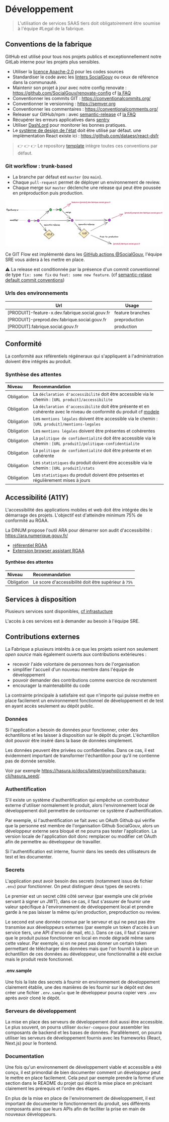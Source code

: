 # Développement

> L'utilisation de services SAAS tiers doit obligatoirement être soumise à l'équipe #Legal de la fabrique.

## Conventions de la fabrique

GitHub est utilisé pour tous nos projets publics et exceptionnellement notre GitLab interne pour les projets plus sensibles.

- Utiliser la [licence Apache-2.0](https://www.numerique.gouv.fr/publications/politique-logiciel-libre/pratique/#aide-au-choix-de-la-licence) pour les codes sources
- Standardiser le code avec les [linters SocialGouv](https://github.com/SocialGouv/linters) ou ceux de référence dans la communauté.
- Maintenir son projet à jour avec notre config renovate : https://github.com/SocialGouv/renovate-config cf [la FAQ](/docs/faq#utilisation-de-renovate)
- Conventionner les commits GIT : https://conventionalcommits.org/
- Conventionner le versionning : https://semver.org
- Conventionner les commentaires : https://conventionalcomments.org/
- Releaser sur GitHub/npm : avec [semantic-release](https://github.com/semantic-release/semantic-release) cf [la FAQ](/docs/faq#semantic-release)
- Récupérer les erreurs applicatives dans [sentry](https://sentry.fabrique.social.gouv.fr)
- Utiliser [DashLord](https://dashlord.fabrique.social.gouv.fr) pour monitorer les bonnes pratiques.
- Le [système de design de l'état](https://gouvfr.atlassian.net/wiki/spaces/DB/overview?homepageId=145359476) doit être utilisé par défaut. une implémentation React existe ici : https://github.com/dataesr/react-dsfr

> 👉 👉 👉 Le repository [template](https://github.com/socialgouv/template) intègre toutes ces conventions par défaut.

### Git workflow : **trunk-based**

- La branche par défaut est `master` (ou `main`).
- Chaque `pull-request` permet de déployer un environnement de review.
- Chaque merge sur `master` déclenche une release qui peut être poussée en préproduction puis production.

[![](/img/git-flow-simple.png ":size=1000x350")](https://excalidraw.com/#json=C7MTFWdQ53ao453K86doB,SgdphjWpmSiuDMBu-qwKVg)

Ce GIT Flow est implémenté dans les [GitHub actions @SocialGouv](https://github.com/SocialGouv/actions), l'équipe SRE vous aidera à les mettre en place.

:warning: La release est conditionnée par la présence d'un commit conventionnel de type `fix: some fix` ou `feat: some new feature`. (cf [semantic-relase default commit conventions](https://github.com/semantic-release/semantic-release#commit-message-format))

### Urls des environnements

| Url                                             | Usage            |
| ----------------------------------------------- | ---------------- |
| [PRODUIT]-feature-x.dev.fabrique.social.gouv.fr | feature branches |
| [PRODUIT]-preprod.dev.fabrique.social.gouv.fr   | preproduction    |
| [PRODUIT].fabrique.social.gouv.fr               | production       |


## Conformité

La conformité aux référentiels régéneraux qui s'appliquent à l'administration doivent être intégrés au produit. 

### Synthèse des attentes

|   Niveau   | Recommandation                                                                                                   |
|:-----------|:-----------------------------------------------------------------------------------------------------------------|
| Obligation | La `déclaration d'accessibilité` doit être accessible via le chemin : `[URL produit]/accessibilite`              |
| Obligation | La `déclaration d'accessibilité` doit être présente et en cohérente avec le niveau de conformité du produit cf [modele](https://betagouv.github.io/a11y-generateur-declaration/#create)      |
| Obligation | Les `mentions légales` doivent être accessible via le chemin : `[URL produit]/mentions-legales`                  |
| Obligation | Les `mentions légales` doivent être présentes et cohérentes                                                      |
| Obligation | La `politique de confidentialité` doit être accessible via le chemin : `[URL produit]/politique-confidentialite` |
| Obligation | La `politique de confidentialité` doit être présente et en cohérente                                             |
| Obligation | Les `statistiques` du produit doivent être accessible via le chemin : `[URL produit]/stats`                      |
| Obligation | Les `statistiques` du produit doivent être présentes et régulièrement mises à jours                              |


## Accessibilité (A11Y)

L'accessibilité des applications mobiles et web doit être intégrée dès le démarrage des projets. L'objectif est d'atteindre minimum 75% de conformité au RGAA.

La DINUM propose l'outil ARA pour démarrer son audit d'accessibilité : https://ara.numerique.gouv.fr/

- [référentiel RGAA](https://design.numerique.gouv.fr/en/outils/audit-complementaire/)
- [Extension browser assistant RGAA](https://design.numerique.gouv.fr/articles/2021-10-06-assistant-rgaa/)

#### Synthèse des attentes

|   Niveau   | Recommandation                                                                                            |
|:-----------|:----------------------------------------------------------------------------------------------------------|
| Obligation | Le score d'accessibilité doit être supérieur à `75%`                                                      |


## Services à disposition

Plusieurs services sont disponibles, [cf infrastucture](/docs/infrastructure/presentation#services-transverses)

L'accès à ces services est à demander au besoin à l'équipe SRE.

## Contributions externes

La Fabrique a plusieurs intérêts à ce que les projets soient non seulement _open source_ mais également ouverts aux contributions extérieures :

- recevoir l'aide volontaire de personnes hors de l'organisation
- simplifier l'accueil d'un nouveau membre dans l'équipe de développement
- pouvoir demander des contributions comme exercice de recrutement
- encourager la maintenabilité du code

La contrainte principale à satisfaire est que n'importe qui puisse mettre en place facilement un environnement fonctionnel de développement et de test en ayant accès seulement au dépôt public.

### Données

Si l'application a besoin de données pour fonctionner, créer des échantillons et les laisser à disposition sur le dépôt du projet. L'échantillon doit pouvoir être inséré dans la base de données simplement.

Les données peuvent être privées ou confidentielles. Dans ce cas, il est évidemment important de transformer l'échantillon pour qu'il ne contienne pas de donnée sensible.

Voir par exemple https://hasura.io/docs/latest/graphql/core/hasura-cli/hasura_seed/.

### Authentification

S'il existe un système d'authentification qui empêche un contributeur externe d'utiliser normalement le produit, alors l'environnement local de développement doit permettre de contourner ce système d'authentification.

Par exemple, si l'authentification se fait avec un OAuth Github qui vérifie que la personne est membre de l'organisation Github SocialGouv, alors un développeur externe sera bloqué et ne pourra pas tester l'application. La version locale de l'application doit donc remplacer ou modifier cet OAuth afin de permettre au développeur de travailler.

Si l'authentification est interne, fournir dans les seeds des utilisateurs de test et les documenter.

### Secrets

L'application peut avoir besoin des secrets (notamment issus de fichier `.env`) pour fonctionner. On peut distinguer deux types de secrets :

Le premier est un secret côté côté serveur (par exemple une clé privée servant à signer un JWT), dans ce cas, il faut s'assurer de fournir une valeur spécifique à l'environnement de développement local et prendre garde à ne pas laisser la même qu'en production, preproduction ou review.

Le second est une donnée connue par le serveur et qui ne peut pas être transmise aux développeurs externes (par exemple un token d'accès à un service tiers, une API d'envoi de mail, etc.). Dans ce cas, il faut s'assurer que le produit puisse fonctionner en local en mode dégradé même sans cette valeur. Par exemple, si on ne peut pas donner un certain token permettant de télécharger des données mais que l'on fournit à la place un échantillon de ces données au développeur, une fonctionnalité a été exclue mais le produit reste fonctionnel.

#### .env.sample

Une fois la liste des secrets à fournir en environnement de développement clairement établie, une des manières de les fournir sur le dépôt est des créer une fichier `.env.sample` que le développeur pourra copier vers `.env` après avoir cloné le dépôt.

### Serveurs de développement

La mise en place des serveurs de développement doit aussi être accessible. Le plus souvent, on pourra utiliser `docker-compose` pour assembler les composants de backend et les bases de données. Parallèlement, on pourra utiliser les serveurs de développement fournis avec les frameworks (React, Next.js) pour le frontend.

### Documentation

Une fois qu'un environnement de développement viable et accessible a été conçu, il est primordial de bien documenter comment un développeur peut le mettre en place facilement. Cela peut par exemple prendre la forme d'une section dans le README du projet qui décrit la mise place en précisant clairement les prérequis et l'ordre des étapes.

En plus de la mise en place de l'environnement de développement, il est important de documenter le fonctionnement du produit, ses différents composants ainsi que leurs APIs afin de faciliter la prise en main de nouveaux développeurs.

